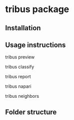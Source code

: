 # tribus package

## Installation

## Usage instructions

tribus preview <options> <paths>

tribus classify <options> <paths>

tribus report <options> <paths>

tribus napari <options> <paths>

tribus neighbors <options> <paths>

## Folder structure
